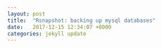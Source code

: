 ```yaml
---
layout: post
title:  "Rsnapshot: backing up mysql databases"
date:   2017-12-15 12:34:07 +0000
categories: jekyll update
---
```

